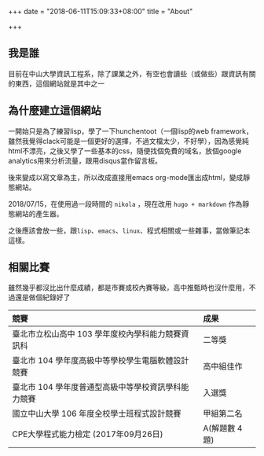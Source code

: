 +++
date = "2018-06-11T15:09:33+08:00"
title = "About"

+++

## 我是誰
目前在中山大學資訊工程系，除了課業之外，有空也會讀些（或做些）跟資訊有關的東西，這個網站就是其中之一

## 為什麼建立這個網站
一開始只是為了練習lisp，學了一下hunchentoot（一個lisp的web framework，雖然我覺得clack可能是一個更好的選擇，不過文檔太少，不好學），因為感覺純html不漂亮，之後又學了一些基本的css，隨便找個免費的域名，放個google analytics用來分析流量，跟用disqus當作留言板。

後來變成以寫文章為主，所以改成直接用emacs org-mode匯出成html，變成靜態網站。

2018/07/15，在使用過一段時間的 `nikola` ，現在改用 `hugo + markdown` 作為靜態網站的產生器。

之後應該會放一些，跟`lisp`、`emacs`、`linux`、程式相關或一些雜事，當做筆記本這樣。


## 相關比賽
雖然幾乎都沒比出什麼成績，都是市賽或校內賽等級，高中推甄時也沒什麼用，不過還是做個紀錄好了

| 競賽                                                | 成果           |
|:----------------------------------------------------|:---------------|
| 臺北市立松山高中 103 學年度校內學科能力競賽資訊科   | 二等獎         |
| 臺北市 104 學年度高級中等學校學生電腦軟體設計競賽   | 高中組佳作     |
| 臺北市 104 學年度普通型高級中等學校資訊學科能力競賽 | 入選獎         |
| 國立中山大學 106 年度全校學士班程式設計競賽         | 甲組第二名     |
| CPE大學程式能力檢定 (2017年09月26日)                | A(解題數 4 題) |

